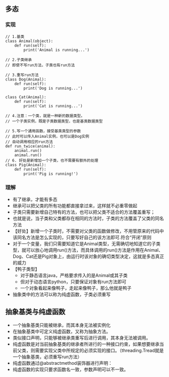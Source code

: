 ## 多态
### 实现
```
// 1.基类
class Animal(object):
    def run(self):
        print('Animal is running...')

// 2.子类继承
// 即使不写run方法，子类也有run方法

// 3.重写run方法
class Dog(Animal):
    def run(self):
        print('Dog is running...')

class Cat(Animal):
    def run(self):
        print('Cat is running...')

// 4.注意：一个类，就是一种新的数据类型。
// 一个子类实例，既是子类数据类型，也是基类数据类型

// 5.写一个通用函数，接受基类类型的参数
// 此时可以传入Animal实例，也可以是Dog实例
// 自动调用相应的run方法
def run_twice(animal):
    animal.run()
    animal.run()
// 6. 好处是新增加一个子类，也不需要有额外的处理
class Pig(Animal):
    def run(self):
        print('Pig is running!')
```
### 理解
- 有了继承，才能有多态
- 继承可以把父类的所有功能都直接拿过来，这样就不必重零做起
- 子类只需要新增自己特有的方法，也可以把父类不适合的方法覆盖重写；
- 也就是说，当子类和父类都存在相同的方法时，子类的方法覆盖了父类的同名方法
- 【好处】新增一个子类时，不需要对父类的函数做修改，不用管原来的代码中该同名方法是怎么实现的，只要写好自己的该方法即可.符合“开闭”原则
- 对于一个变量，我们只需要知道它是Animal类型，无需确切地知道它的子类型，就可以放心地调用run()方法，而具体调用的run()方法是作用在Animal、Dog、Cat还是Pig对象上，由运行时该对象的确切类型决定，这就是多态真正的威力
- 【鸭子类型】
  - 对于静态语言java，严格要求传入的是Animal或其子类
  - 但对于动态语言python，只要保证对象有run方法即可
  - 一个对象看起来像鸭子，走起来像鸭子，那么他就是鸭子
- 抽象类中的方法可以称为纯虚函数，子类必须重写

## 抽象基类与纯虚函数
- 一个抽象基类只能被继承，而其本身无法被实例化
- 在抽象基类中可定义纯虚函数，又称为抽象方法。
- 类似接口声明，只能够被继承类重写后进行调用，其本身无法被调用。
- 纯虚函数是对当前抽象基类的继承者所进行的一种接口约束，如果想要继承当前父类，则需要实现父类中所规定的必须实现的接口。（threading.Tread就是一个抽象基类，必须重写run方法）
- 纯虚函数通过@abstractmethod装饰器进行声明：
- 纯虚函数的实现只要求函数名一致，参数声明可以不一致。